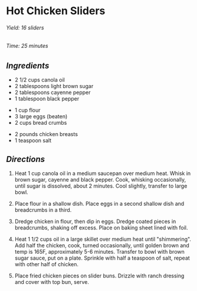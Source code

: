 # Hot Chicken Sliders

######  Yield: 16 sliders
######  Time:  25 minutes

##  *Ingredients*
- 2 1/2 cups canola oil
- 2 tablespoons light brown sugar
- 2 tablespoons cayenne pepper
- 1 tablespoon black pepper
<!--  -->
- 1 cup flour
- 3 large eggs (beaten)
- 2 cups bread crumbs
<!--  -->
- 2 pounds chicken breasts
- 1 teaspoon salt

##  *Directions*
1. Heat 1 cup canola oil in a medium saucepan over medium heat. Whisk in brown sugar,
cayenne and black pepper. Cook, whisking occasionally, until sugar is dissolved, about 2 minutes.
Cool slightly, transfer to large bowl.

2. Place flour in a shallow dish. Place eggs in a second shallow dish and breadcrumbs in a third.

3. Dredge chicken in flour, then dip in eggs. Dredge coated pieces in breadcrumbs, shaking off excess.
Place on baking sheet lined with foil.

4. Heat 1 1/2 cups oil in a large skillet over medium heat until "shimmering". Add half the chicken,
cook, turned occasionally, until golden brown and temp is 165F, approximately 5-6 minutes. Transfer
to bowl with brown sugar sauce, put on a plate. Sprinkle with half a teaspoon of salt, repeat with other
half of chicken.

5. Place fried chicken pieces on slider buns. Drizzle with ranch dressing and cover with top bun, serve.